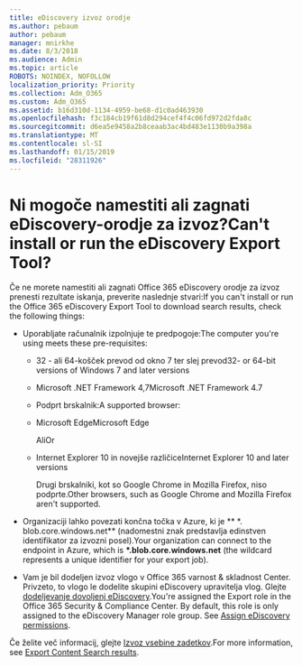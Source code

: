 ```yaml
---
title: eDiscovery izvoz orodje
ms.author: pebaum
author: pebaum
manager: mnirkhe
ms.date: 8/3/2018
ms.audience: Admin
ms.topic: article
ROBOTS: NOINDEX, NOFOLLOW
localization_priority: Priority
ms.collection: Adm_O365
ms.custom: Adm_O365
ms.assetid: b16d310d-1134-4959-be68-d1c0ad463930
ms.openlocfilehash: f3c184cb19f61d8d294cef4f4c06fd972d2fda8c
ms.sourcegitcommit: d6ea5e9458a2b8ceaab3ac4bd483e1130b9a398a
ms.translationtype: MT
ms.contentlocale: sl-SI
ms.lasthandoff: 01/15/2019
ms.locfileid: "28311926"
---
```

# <a name="cant-install-or-run-the-ediscovery-export-tool"></a><span data-ttu-id="d9fd6-102">Ni mogoče namestiti ali zagnati eDiscovery-orodje za izvoz?</span><span class="sxs-lookup"><span data-stu-id="d9fd6-102">Can't install or run the eDiscovery Export Tool?</span></span>

<span data-ttu-id="d9fd6-103">Če ne morete namestiti ali zagnati Office 365 eDiscovery orodje za izvoz prenesti rezultate iskanja, preverite naslednje stvari:</span><span class="sxs-lookup"><span data-stu-id="d9fd6-103">If you can't install or run the Office 365 eDiscovery Export Tool to download search results, check the following things:</span></span>
  
- <span data-ttu-id="d9fd6-104">Uporabljate računalnik izpolnjuje te predpogoje:</span><span class="sxs-lookup"><span data-stu-id="d9fd6-104">The computer you're using meets these pre-requisites:</span></span>
    
  - <span data-ttu-id="d9fd6-105">32 - ali 64-košček prevod od okno 7 ter slej prevod</span><span class="sxs-lookup"><span data-stu-id="d9fd6-105">32- or 64-bit versions of Windows 7 and later versions</span></span>
    
  - <span data-ttu-id="d9fd6-106">Microsoft .NET Framework 4,7</span><span class="sxs-lookup"><span data-stu-id="d9fd6-106">Microsoft .NET Framework 4.7</span></span>
    
  - <span data-ttu-id="d9fd6-107">Podprt brskalnik:</span><span class="sxs-lookup"><span data-stu-id="d9fd6-107">A supported browser:</span></span>
    
  - <span data-ttu-id="d9fd6-108">Microsoft Edge</span><span class="sxs-lookup"><span data-stu-id="d9fd6-108">Microsoft Edge</span></span>
    
    <span data-ttu-id="d9fd6-109">Ali</span><span class="sxs-lookup"><span data-stu-id="d9fd6-109">Or</span></span>
    
  - <span data-ttu-id="d9fd6-110">Internet Explorer 10 in novejše različice</span><span class="sxs-lookup"><span data-stu-id="d9fd6-110">Internet Explorer 10 and later versions</span></span>
    
    <span data-ttu-id="d9fd6-111">Drugi brskalniki, kot so Google Chrome in Mozilla Firefox, niso podprte.</span><span class="sxs-lookup"><span data-stu-id="d9fd6-111">Other browsers, such as Google Chrome and Mozilla Firefox aren't supported.</span></span>
    
- <span data-ttu-id="d9fd6-112">Organizaciji lahko povezati končna točka v Azure, ki je \*\* \*. blob.core.windows.net\*\* (nadomestni znak predstavlja edinstven identifikator za izvozni posel).</span><span class="sxs-lookup"><span data-stu-id="d9fd6-112">Your organization can connect to the endpoint in Azure, which is **\*.blob.core.windows.net** (the wildcard represents a unique identifier for your export job).</span></span> 
    
- <span data-ttu-id="d9fd6-p101">Vam je bil dodeljen izvoz vlogo v Office 365 varnost &amp; skladnost Center. Privzeto, to vlogo le dodelite skupini eDiscovery upravitelja vlog. Glejte [dodeljevanje dovoljenj eDiscovery](https://support.office.com/article/assign-ediscovery-permissions-in-the-office-365-security-compliance-center-5b9a067b-9d2e-4aa5-bb33-99d8c0d0b5d7#moreinfo).</span><span class="sxs-lookup"><span data-stu-id="d9fd6-p101">You're assigned the Export role in the Office 365 Security &amp; Compliance Center. By default, this role is only assigned to the eDiscovery Manager role group. See [Assign eDiscovery permissions](https://support.office.com/article/assign-ediscovery-permissions-in-the-office-365-security-compliance-center-5b9a067b-9d2e-4aa5-bb33-99d8c0d0b5d7#moreinfo).</span></span>
    
<span data-ttu-id="d9fd6-116">Če želite več informacij, glejte [Izvoz vsebine zadetkov](https://support.office.com/article/Export-Content-Search-results-from-the-Office-365-Security-Compliance-Center-ed48d448-3714-4c42-85f5-10f75f6a4278).</span><span class="sxs-lookup"><span data-stu-id="d9fd6-116">For more information, see [Export Content Search results](https://support.office.com/article/Export-Content-Search-results-from-the-Office-365-Security-Compliance-Center-ed48d448-3714-4c42-85f5-10f75f6a4278).</span></span>
  

